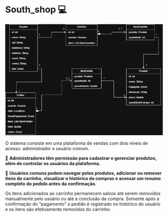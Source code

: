 # South_shop 💻

![Diagrama do Projeto](src/main/java/images/DiagramaSouthShop.drawio.png)

O sistema consiste em uma plataforma de vendas com dois níveis de acesso: administrador e usuário comum.

 📝 **Administradores têm permissão para cadastrar e gerenciar produtos, além de controlar os usuários da plataforma.**

🛒 **Usuários comuns podem navegar pelos produtos, adicionar ou remover itens do carrinho, visualizar o histórico de compras e acessar um resumo completo do pedido antes da confirmação.**

Os itens adicionados ao carrinho permanecem salvos até serem removidos manualmente pelo usuário ou até a conclusão da compra. Somente após a confirmação do "pagamento" o pedido é registrado no histórico do usuário e os itens são efetivamente removidos do carrinho.

